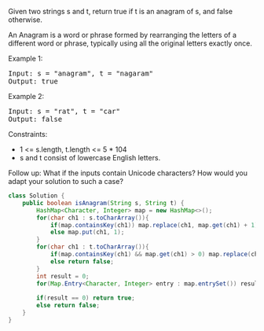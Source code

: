 Given two strings s and t, return true if t is an anagram of s, and false otherwise.

An Anagram is a word or phrase formed by rearranging the letters of a different word or phrase, typically using all the original letters exactly once.



Example 1:
<pre>
Input: s = "anagram", t = "nagaram"
Output: true</pre>
Example 2:
<pre>
Input: s = "rat", t = "car"
Output: false
</pre>

Constraints:
- 1 <= s.length, t.length <= 5 * 104
- s and t consist of lowercase English letters.


Follow up: What if the inputs contain Unicode characters? How would you adapt your solution to such a case?

```java
class Solution {
    public boolean isAnagram(String s, String t) {
        HashMap<Character, Integer> map = new HashMap<>();
        for(char ch1 : s.toCharArray()){
            if(map.containsKey(ch1)) map.replace(ch1, map.get(ch1) + 1);
            else map.put(ch1, 1);
        }
        for(char ch1 : t.toCharArray()){
            if(map.containsKey(ch1) && map.get(ch1) > 0) map.replace(ch1, map.get(ch1) - 1);
            else return false;
        }
        int result = 0;
        for(Map.Entry<Character, Integer> entry : map.entrySet()) result += entry.getValue();
        
        if(result == 0) return true;
        else return false;
    }
}
```